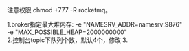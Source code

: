 注意权限 chmod +777 -R rocketmq。


1.broker指定最大堆内存:
    -e "NAMESRV_ADDR=namesrv:9876" \
    -e "MAX_POSSIBLE_HEAP=2000000000" \
2.控制台topic下队列个数，默认4个，修改
3.

